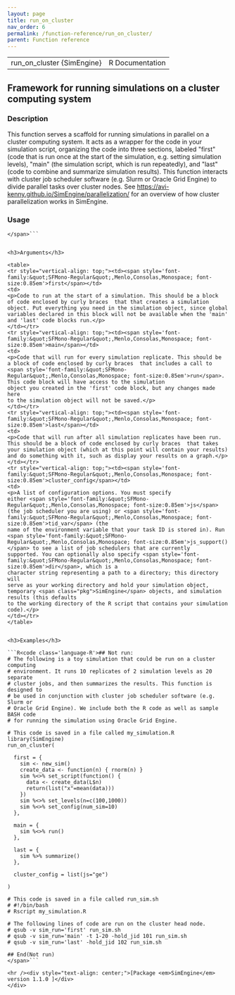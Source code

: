 ```yaml
---
layout: page
title: run_on_cluster 
nav_order: 6 
permalink: /function-reference/run_on_cluster/
parent: Function reference
---
```


<script type="text/javascript">
const macros = { "\\R": "\\textsf{R}", "\\code": "\\texttt"};
function processMathHTML() {
    var l = document.getElementsByClassName('reqn');
    for (let e of l) { katex.render(e.textContent, e, { throwOnError: false, macros }); }
    return;
}</script>
<script defer src="https://cdn.jsdelivr.net/npm/katex@0.15.3/dist/katex.min.js"
    onload="processMathHTML();"></script>
<link rel="stylesheet" type="text/css" href="R.css" />
</head><body><div class="container">

<table style="width: 100%;"><tr><td>run_on_cluster {SimEngine}</td><td style="text-align: right;">R Documentation</td></tr></table>

<h2>Framework for running simulations on a cluster computing system</h2>

<h3>Description</h3>

<p>This function serves a scaffold for running simulations in
parallel on a cluster computing system. It acts as a wrapper for the code
in your simulation script, organizing the code into three sections,
labeled &quot;first&quot; (code that is run once at the start of the simulation,
e.g. setting simulation levels), &quot;main&quot; (the simulation script, which is
run repeatedly), and &quot;last&quot; (code to combine and summarize simulation
results). This function interacts with cluster job scheduler software
(e.g. Slurm or Oracle Grid Engine) to divide parallel tasks over cluster
nodes. See <a href="https://avi-kenny.github.io/SimEngine/parallelization/">https://avi-kenny.github.io/SimEngine/parallelization/</a>
for an overview of how cluster parallelization works in <span class="pkg">SimEngine</span>.
</p>


<h3>Usage</h3>

```R<code class='language-R'>run_on_cluster(first, main, last, cluster_config)
</span>```


<h3>Arguments</h3>

<table>
<tr style="vertical-align: top;"><td><span style='font-family:&quot;SFMono-Regular&quot;,Menlo,Consolas,Monospace; font-size:0.85em'>first</span></td>
<td>
<p>Code to run at the start of a simulation. This should be a block
of code enclosed by curly braces  that that creates a simulation
object. Put everything you need in the simulation object, since global
variables declared in this block will not be available when the 'main'
and 'last' code blocks run.</p>
</td></tr>
<tr style="vertical-align: top;"><td><span style='font-family:&quot;SFMono-Regular&quot;,Menlo,Consolas,Monospace; font-size:0.85em'>main</span></td>
<td>
<p>Code that will run for every simulation replicate. This should be
a block of code enclosed by curly braces  that includes a call to
<span style='font-family:&quot;SFMono-Regular&quot;,Menlo,Consolas,Monospace; font-size:0.85em'>run</span>. This code block will have access to the simulation
object you created in the 'first' code block, but any changes made here
to the simulation object will not be saved.</p>
</td></tr>
<tr style="vertical-align: top;"><td><span style='font-family:&quot;SFMono-Regular&quot;,Menlo,Consolas,Monospace; font-size:0.85em'>last</span></td>
<td>
<p>Code that will run after all simulation replicates have been run.
This should be a block of code enclosed by curly braces  that takes
your simulation object (which at this point will contain your results)
and do something with it, such as display your results on a graph.</p>
</td></tr>
<tr style="vertical-align: top;"><td><span style='font-family:&quot;SFMono-Regular&quot;,Menlo,Consolas,Monospace; font-size:0.85em'>cluster_config</span></td>
<td>
<p>A list of configuration options. You must specify
either <span style='font-family:&quot;SFMono-Regular&quot;,Menlo,Consolas,Monospace; font-size:0.85em'>js</span> (the job scheduler you are using) or <span style='font-family:&quot;SFMono-Regular&quot;,Menlo,Consolas,Monospace; font-size:0.85em'>tid_var</span> (the
name of the environment variable that your task ID is stored in). Run
<span style='font-family:&quot;SFMono-Regular&quot;,Menlo,Consolas,Monospace; font-size:0.85em'>js_support()</span> to see a list of job schedulers that are currently
supported. You can optionally also specify <span style='font-family:&quot;SFMono-Regular&quot;,Menlo,Consolas,Monospace; font-size:0.85em'>dir</span>, which is a
character string representing a path to a directory; this directory will
serve as your working directory and hold your simulation object,
temporary <span class="pkg">SimEngine</span> objects, and simulation results (this defaults
to the working directory of the R script that contains your simulation
code).</p>
</td></tr>
</table>


<h3>Examples</h3>

```R<code class='language-R'>## Not run: 
# The following is a toy simulation that could be run on a cluster computing
# environment. It runs 10 replicates of 2 simulation levels as 20 separate
# cluster jobs, and then summarizes the results. This function is designed to
# be used in conjunction with cluster job scheduler software (e.g. Slurm or
# Oracle Grid Engine). We include both the R code as well as sample BASH code
# for running the simulation using Oracle Grid Engine.

# This code is saved in a file called my_simulation.R
library(SimEngine)
run_on_cluster(

  first = {
    sim <- new_sim()
    create_data <- function(n) { rnorm(n) }
    sim %<>% set_script(function() {
      data <- create_data(L$n)
      return(list("x"=mean(data)))
    })
    sim %<>% set_levels(n=c(100,1000))
    sim %<>% set_config(num_sim=10)
  },

  main = {
    sim %<>% run()
  },

  last = {
    sim %>% summarize()
  },

  cluster_config = list(js="ge")

)

# This code is saved in a file called run_sim.sh
# #!/bin/bash
# Rscript my_simulation.R

# The following lines of code are run on the cluster head node.
# qsub -v sim_run='first' run_sim.sh
# qsub -v sim_run='main' -t 1-20 -hold_jid 101 run_sim.sh
# qsub -v sim_run='last' -hold_jid 102 run_sim.sh

## End(Not run)
</span>```

<hr /><div style="text-align: center;">[Package <em>SimEngine</em> version 1.1.0 ]</div>
</div>
